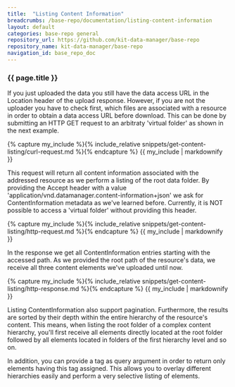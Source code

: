 ```yaml
---
title:  "Listing Content Information"
breadcrumbs: /base-repo/documentation/listing-content-information
layout: default
categories: base-repo general
repository_url: https://github.com/kit-data-manager/base-repo
repository_name: kit-data-manager/base-repo
navigation_id: base_repo_doc
---
```


### {{ page.title }}

If you just uploaded the data you still have the data access URL in the Location header of the upload response. However, if you are not the uploader you have to check first, which files are associated with a 
resource in order to obtain a data access URL before download. This can be done by submitting an HTTP GET request to an arbitraty 'virtual folder' as shown in the next example.

{% capture my_include %}{% include_relative snippets/get-content-listing/curl-request.md %}{% endcapture %}
{{ my_include | markdownify }}

This request will return all content information associated with the addressed resource as we perform a listing of the root data folder. By providing the Accept header with a value 'application/vnd.datamanager.content-information+json'
we ask for ContentInformation metadata as we've learned before. Currently, it is NOT possible to access a 'virtual folder' without providing this header.  

{% capture my_include %}{% include_relative snippets/get-content-listing/http-request.md %}{% endcapture %}
{{ my_include | markdownify }}

In the response we get all ContentInformation entries starting with the accessed path. As we provided the root path of the resource's data, we receive all three content elements we've uploaded until now. 

{% capture my_include %}{% include_relative snippets/get-content-listing/http-response.md %}{% endcapture %}
{{ my_include | markdownify }}

Listing ContentInformation also support pagination. Furthermore, the results are sorted by their depth within the entire hierarchy of the resource's content. This means, when listing the root folder of a complex content hierarchy, 
you'll first receive all elements directly located at the root folder followed by all elements located in folders of the first hierarchy level and so on.

In addition, you can provide a tag as query argument in order to return only elements having this tag assigned. This allows you to overlay different hierarchies easily and perform a very selective listing of elements.
